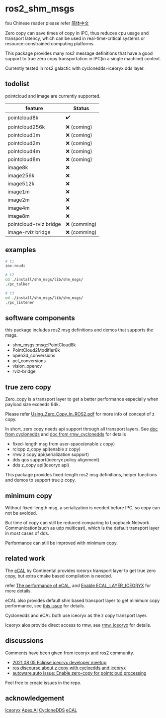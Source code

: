 # ros2_shm_msgs

fou Chinese reader please refer [简体中文](./README_cn.md)

Zero copy can save times of copy in IPC, thus reduces cpu usage and transport latency, which can be used in real-time-critical systems or resource-constrained computing platforms.

This package provides many ros2 message definitions that have a good support to true zero copy transportation in IPC(in a single machine) context.

Currently tested in ros2 galactic with cyclonedds+iceoryx dds layer.

## todolist

pointcloud and image are currently supported.

|  feature              | Status                             |
|-----------------------|------------------------------------|
| pointcloud8k          | :heavy_check_mark:                 |
| pointcloud256k        | :x: (coming)                       |
| pointcloud1m          | :x: (coming)                       |
| pointcloud2m          | :x: (coming)                       |
| pointcloud4m          | :x: (coming)                       |
| pointcloud8m          | :x: (coming)                       |
| image8k               | :x:                                |
| image256k             | :x:                                |
| image512k             | :x:                                |
| image1m               | :x:                                |
| image2m               | :x:                                |
| image4m               | :x:                                |
| image8m               | :x:                                |
| pointcloud-rviz bridge| :x: (comming)                      |
| image-rviz bridge     | :x: (comming)                      |

## examples

```sh
# t1
iox-roudi

# t2
cd ./install/shm_msgs/lib/shm_msgs/
./pc_talker

# t3
cd ./install/shm_msgs/lib/shm_msgs/
./pc_listener
```

## software components

this package includes ros2 msg definitions and demos that supports the msgs.

- shm_msgs::msg::PointCloud8k
- PointCloud2Modifier8k
- open3d_conversions
- pcl_conversions
- vision_opencv
- rviz-bridge

## true zero copy

Zero_copy is a transport layer to get a better performance especially when payload size exceeds 64k.

Please refer [Using_Zero_Copy_In_ROS2.pdf](./doc/Using_Zero_Copy_In_ROS2.pdf) for more info of concept of z copy.

In short, zero copy needs api support through all transport layers. See [doc from cyclonedds](https://github.com/eclipse-cyclonedds/cyclonedds/blob/master/docs/manual/shared_memory.rst) and [doc from rmw_cyclonedds](https://github.com/ros2/rmw_cyclonedds/blob/master/shared_memory_support.md) for details

- fixed-length msg from user-space(enable z copy)
- rclcpp z_copy api(enable z copy)
- rmw z copy api(serialization support)
- dds qos support(iceoryx policy alignment)
- dds z_copy api(iceoryx api)

This package provides fixed-length ros2 msg definitions, helper functions and demos to support true z copy.

## minimum copy

Without fixed-length msg, a serialization is needed before IPC, so copy can not be avoided.

But time of copy can still be reduced comparing to Loopback Network Communication(such as udp multicast), which is the default transport layer in most cases of dds.

Performance can still be improved with minimum copy.

## related work

The [eCAL](https://continental.github.io/ecal/) by Continental provides iceoryx transport layer to get true zero copy, but extra cmake based compilation is needed.

refer [The performance of eCAL](https://continental.github.io/ecal/advanced/performance.html), and [Enable ECAL_LAYER_ICEORYX](https://continental.github.io/ecal/development/ecal_cmake_options.html) for more details.

eCAL also provides default shm based transport layer to get minimum copy performance, see [this issue](https://github.com/continental/ecal/issues/326) for details.

Cyclonedds and eCAL both use iceoryx as the z copy transport layer.

Iceoryx alos provide direct access to rmw, see [rmw_iceoryx](https://github.com/ros2/rmw_iceoryx) for details.

## discussions

Comments have been given from iceoryx and ros2 community.

- [2021 08 05 Eclipse iceoryx developer meetup](https://github.com/eclipse-iceoryx/iceoryx/wiki/2021-08-05-Eclipse-iceoryx-developer-meetup)
- [ros discourse about z copy with cycloedds and iceoryx](https://discourse.ros.org/t/talk-usingzero-copy-data-transfer-in-ros-2/21448/13)
- [autoware.auto issue: Enable zero-copy for pointcloud processing](https://gitlab.com/autowarefoundation/autoware.auto/AutowareAuto/-/issues/1096)

Feel free to create issues in the repo.

## acknowledgement

[Iceoryx](https://iceoryx.io/)
[Apex.AI](http://apex.ai/)
[CycloneDDS](https://www.adlinktech.com/en/CycloneDDS)
[eCAL](http://ecal.io/)
